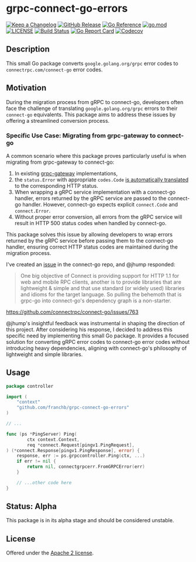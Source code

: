 # grpc-connect-go-errors

[![Keep a Changelog](https://img.shields.io/badge/changelog-Keep%20a%20Changelog-%23E05735)](CHANGELOG.md)
[![GitHub Release](https://img.shields.io/github/v/release/github.com/franchb/grpc-connect-go-errors)](https://github.com/franchb/grpc-connect-go-errors/releases)
[![Go Reference](https://pkg.go.dev/badge/github.com/franchb/grpc-connect-go-errors.svg)](https://pkg.go.dev/github.com/franchb/grpc-connect-go-errors)
[![go.mod](https://img.shields.io/github/go-mod/go-version/github.com/franchb/grpc-connect-go-errors)](go.mod)
[![LICENSE](https://img.shields.io/github/license/github.com/franchb/grpc-connect-go-errors)](LICENSE)
[![Build Status](https://img.shields.io/github/actions/workflow/status/github.com/franchb/grpc-connect-go-errors/build.yml?branch=main)](https://github.com/franchb/grpc-connect-go-errors/actions?query=workflow%3Abuild+branch%3Amain)
[![Go Report Card](https://goreportcard.com/badge/github.com/franchb/grpc-connect-go-errors)](https://goreportcard.com/report/github.com/franchb/grpc-connect-go-errors)
[![Codecov](https://codecov.io/gh/franchb/grpc-connect-go-errors/branch/main/graph/badge.svg)](https://codecov.io/gh/franchb/grpc-connect-go-errors)


## Description

This small Go package converts `google.golang.org/grpc` error codes to `connectrpc.com/connect-go` error codes.

## Motivation

During the migration process from gRPC to connect-go, developers often face the challenge of 
translating `google.golang.org/grpc` errors to their `connect-go` equivalents. 
This package aims to address these issues by offering a streamlined conversion process.

### Specific Use Case: Migrating from grpc-gateway to connect-go

A common scenario where this package proves particularly useful is when migrating from grpc-gateway to connect-go:

1. In existing [grpc-gateway](https://github.com/grpc-ecosystem/grpc-gateway) implementations, 
2. the `status.Error` with appropriate `codes.Code` [is automatically translated](https://github.com/grpc-ecosystem/grpc-gateway/blob/cd8ebb289a410418160f42c68a5fcbe67067a102/runtime/errors.go#L36) to the corresponding HTTP status.
3. When wrapping a gRPC service implementation with a connect-go handler, errors returned by the gRPC service are passed to the connect-go handler. However, connect-go expects explicit `connect.Code` and `connect.Error`.
4. Without proper error conversion, all errors from the gRPC service will result in HTTP 500 status codes when handled by connect-go.

This package solves this issue by allowing developers to wrap errors returned by the gRPC service 
before passing them to the connect-go handler, ensuring correct HTTP status codes are maintained during the migration process.

I've created an [issue](https://github.com/connectrpc/connect-go/issues/763) in the connect-go repo, and @jhump responded:

 > One big objective of Connect is providing support for HTTP 1.1 for web and mobile RPC clients, another is to 
 > provide libraries that are lightweight & simple and that use standard (or widely used) 
 > libraries and idioms for the target language. So pulling the behemoth that is grpc-go into connect-go's 
 > dependency graph is a non-starter.
 >
https://github.com/connectrpc/connect-go/issues/763


@jhump's insightful feedback was instrumental in shaping the direction of this project. 
After considering his response, I decided to address this specific need by implementing this small Go package. 
It provides a focused solution for converting gRPC error codes to connect-go error codes without introducing heavy dependencies, 
aligning with connect-go's philosophy of lightweight and simple libraries.

## Usage

```go
package controller

import (
	"context"
	"github.com/franchb/grpc-connect-go-errors"
)

// ...

func (ps *PingServer) Ping(
        ctx context.Context,
        req *connect.Request[pingv1.PingRequest],
) (*connect.Response[pingv1.PingResponse], error) {
	response, err := ps.grpccontroller.Ping(ctx, ...)
	if err != nil {
		return nil, connectgrpcerr.FromGRPCError(err)
	}

	// ...other code here
}
```

## Status: Alpha

This package is in its alpha stage and should be considered unstable.


## License

Offered under the [Apache 2 license](LICENSE).
